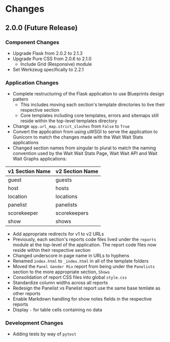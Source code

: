 # Changes

## 2.0.0 (Future Release)

### Component Changes

- Upgrade Flask from 2.0.2 to 2.1.3
- Upgrade Pure CSS from 2.0.6 to 2.1.0
  - Include Grid (Responsive) module
- Set Werkzeug specifically to 2.2.1

### Application Changes

- Complete restructuring of the Flask application to use Blueprints design
  pattern
  - This includes moving each section's template directories to live their
    respective section
  - Core templates including core templates, errors and sitemaps still reside
    within the top-level templates directory
- Change `app.url_map.strict_slashes` from `False` to `True`
- Convert the application from using uWSGI to serve the application to
  Gunicorn to match the changes made with the Wait Wait Stats applications
- Changed section names from singular to plural to match the naming convention
  used by the Wait Wait Stats Page, Wait Wait API and Wait Wait Graphs
  applications:

| v1 Section Name | v2 Section Name |
|-----------------|-----------------|
| guest           | guests          |
| host            | hosts           |
| location        | locations       |
| panelist        | panelists       |
| scorekeeper     | scorekeepers    |
| show            | shows           |

- Add appropriate redirects for v1 to v2 URLs
- Previously, each section's reports code files lived under the `reports`
  module at the top-level of the application. The report code files now reside
  within their respective section
- Changed underscore in page name in URLs to hyphens
- Renamed `index.html` to `_index.html` in all of the template folders
- Moved the `Panel Gender Mix` report from being under the `Panelists` section
  to the more appropriate section, `Shows`
- Consolidation of report CSS files into global `style.css`
- Standardize column widths across all reports
- Redesign the Panelist vs Panelist report use the same base temlate as other
  reports
- Enable Markdown handling for show notes fields in the respective reports
- Display `-` for table cells containing no data

### Development Changes

- Adding tests by way of `pytest`
